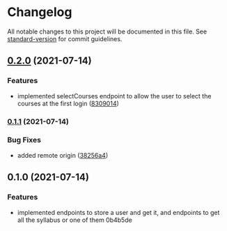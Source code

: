 # Changelog

All notable changes to this project will be documented in this file. See [standard-version](https://github.com/conventional-changelog/standard-version) for commit guidelines.

## [0.2.0](https://github.com/AnthonyLzq/ihc-project-back/compare/v0.1.1...v0.2.0) (2021-07-14)


### Features

* implemented selectCourses endpoint to allow the user to select the courses at the first login ([8309014](https://github.com/AnthonyLzq/ihc-project-back/commit/83090146e74238ff07922fbef73bdd9fd9c88715))

### [0.1.1](https://github.com/AnthonyLzq/ihc-project-back/compare/v0.1.0...v0.1.1) (2021-07-14)


### Bug Fixes

* added remote origin ([38256a4](https://github.com/AnthonyLzq/ihc-project-back/commit/38256a4181a7e9d41ce25222ede6ac23bdf87845))

## 0.1.0 (2021-07-14)


### Features

* implemented endpoints to store a user and get it, and endpoints to get all the syllabus or one of them 0b4b5de
